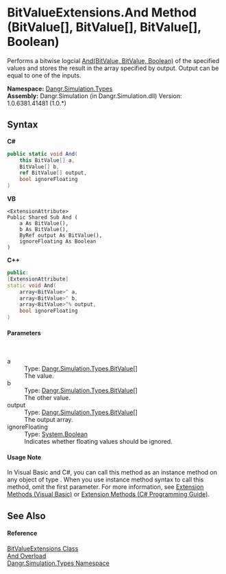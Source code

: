 # BitValueExtensions.And Method (BitValue[], BitValue[], BitValue[], Boolean)
 

Performs a bitwise logcial <a href="M_Dangr_Simulation_Types_BitValueExtensions_And">And(BitValue, BitValue, Boolean)</a> of the specified values and stores the result in the array specified by output. Output can be equal to one of the inputs.

**Namespace:**&nbsp;<a href="N_Dangr_Simulation_Types">Dangr.Simulation.Types</a><br />**Assembly:**&nbsp;Dangr.Simulation (in Dangr.Simulation.dll) Version: 1.0.6381.41481 (1.0.*)

## Syntax

**C#**<br />
``` C#
public static void And(
	this BitValue[] a,
	BitValue[] b,
	ref BitValue[] output,
	bool ignoreFloating
)
```

**VB**<br />
``` VB
<ExtensionAttribute>
Public Shared Sub And ( 
	a As BitValue(),
	b As BitValue(),
	ByRef output As BitValue(),
	ignoreFloating As Boolean
)
```

**C++**<br />
``` C++
public:
[ExtensionAttribute]
static void And(
	array<BitValue>^ a, 
	array<BitValue>^ b, 
	array<BitValue>^% output, 
	bool ignoreFloating
)
```


#### Parameters
&nbsp;<dl><dt>a</dt><dd>Type: <a href="T_Dangr_Simulation_Types_BitValue">Dangr.Simulation.Types.BitValue</a>[]<br />The value.</dd><dt>b</dt><dd>Type: <a href="T_Dangr_Simulation_Types_BitValue">Dangr.Simulation.Types.BitValue</a>[]<br />The other value.</dd><dt>output</dt><dd>Type: <a href="T_Dangr_Simulation_Types_BitValue">Dangr.Simulation.Types.BitValue</a>[]<br />The output array.</dd><dt>ignoreFloating</dt><dd>Type: <a href="http://msdn2.microsoft.com/en-us/library/a28wyd50" target="_blank">System.Boolean</a><br />Indicates whether floating values should be ignored.</dd></dl>

#### Usage Note
In Visual Basic and C#, you can call this method as an instance method on any object of type . When you use instance method syntax to call this method, omit the first parameter. For more information, see <a href="http://msdn.microsoft.com/en-us/library/bb384936.aspx">Extension Methods (Visual Basic)</a> or <a href="http://msdn.microsoft.com/en-us/library/bb383977.aspx">Extension Methods (C# Programming Guide)</a>.

## See Also


#### Reference
<a href="T_Dangr_Simulation_Types_BitValueExtensions">BitValueExtensions Class</a><br /><a href="Overload_Dangr_Simulation_Types_BitValueExtensions_And">And Overload</a><br /><a href="N_Dangr_Simulation_Types">Dangr.Simulation.Types Namespace</a><br />